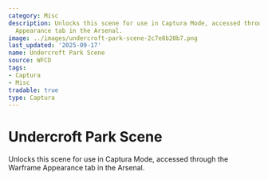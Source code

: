 ```yaml
---
category: Misc
description: Unlocks this scene for use in Captura Mode, accessed through the Warframe
  Appearance tab in the Arsenal.
image: ../images/undercroft-park-scene-2c7e8b20b7.png
last_updated: '2025-09-17'
name: Undercroft Park Scene
source: WFCD
tags:
- Captura
- Misc
tradable: true
type: Captura
---
```


# Undercroft Park Scene

Unlocks this scene for use in Captura Mode, accessed through the Warframe Appearance tab in the Arsenal.

